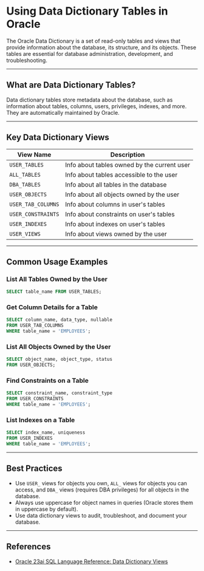 
# Using Data Dictionary Tables in Oracle

The Oracle Data Dictionary is a set of read-only tables and views that provide information about the database, its structure, and its objects. These tables are essential for database administration, development, and troubleshooting.

---

## What are Data Dictionary Tables?

Data dictionary tables store metadata about the database, such as information about tables, columns, users, privileges, indexes, and more. They are automatically maintained by Oracle.

---

## Key Data Dictionary Views

| View Name         | Description                                      |
|-------------------|--------------------------------------------------|
| `USER_TABLES`     | Info about tables owned by the current user      |
| `ALL_TABLES`      | Info about tables accessible to the user         |
| `DBA_TABLES`      | Info about all tables in the database            |
| `USER_OBJECTS`    | Info about all objects owned by the user         |
| `USER_TAB_COLUMNS`| Info about columns in user's tables              |
| `USER_CONSTRAINTS`| Info about constraints on user's tables          |
| `USER_INDEXES`    | Info about indexes on user's tables              |
| `USER_VIEWS`      | Info about views owned by the user               |

---

## Common Usage Examples

### List All Tables Owned by the User
```sql
SELECT table_name FROM USER_TABLES;
```

### Get Column Details for a Table
```sql
SELECT column_name, data_type, nullable
FROM USER_TAB_COLUMNS
WHERE table_name = 'EMPLOYEES';
```

### List All Objects Owned by the User
```sql
SELECT object_name, object_type, status
FROM USER_OBJECTS;
```

### Find Constraints on a Table
```sql
SELECT constraint_name, constraint_type
FROM USER_CONSTRAINTS
WHERE table_name = 'EMPLOYEES';
```

### List Indexes on a Table
```sql
SELECT index_name, uniqueness
FROM USER_INDEXES
WHERE table_name = 'EMPLOYEES';
```

---

## Best Practices
- Use `USER_` views for objects you own, `ALL_` views for objects you can access, and `DBA_` views (requires DBA privileges) for all objects in the database.
- Always use uppercase for object names in queries (Oracle stores them in uppercase by default).
- Use data dictionary views to audit, troubleshoot, and document your database.

---

## References
- [Oracle 23ai SQL Language Reference: Data Dictionary Views](https://docs.oracle.com/en/database/oracle/oracle-database/23/sqlrf/Data-Dictionary-Views.html)
